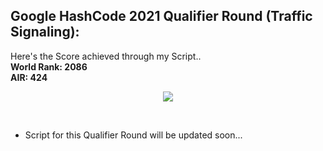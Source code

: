 ## Google HashCode 2021 Qualifier Round (Traffic Signaling):

Here's the Score achieved through my Script.. <br>
**World Rank: 2086** <br>
**AIR: 424** <br>
<p align='center'>
	<img src='https://user-images.githubusercontent.com/72680045/109261448-d0f87900-7825-11eb-9c57-ed5ff219bc89.PNG'>
</p>
<br>

- Script for this Qualifier Round will be updated soon...  